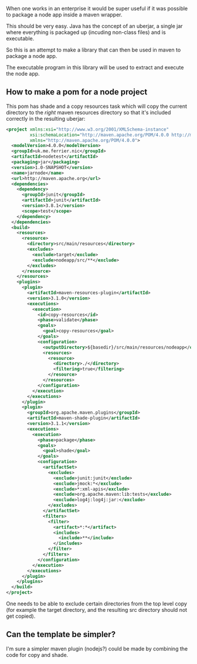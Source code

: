 When one works in an enterprise it would be super useful if it was
possible to package a node app inside a maven wrapper.

This should be very easy. Java has the concept of an uberjar, a single
jar where everything is packaged up (incuding non-class files) and is
executable.

So this is an attempt to make a library that can then be used in maven
to package a node app.

The executable program in this library will be used to extract and
execute the node app.

## How to make a pom for a node project

This pom has shade and a copy resources task which will copy the
current directory to the *right* maven resources directory so that
it's included correctly in the resulting uberjar:

```xml
<project xmlns:xsi="http://www.w3.org/2001/XMLSchema-instance"
         xsi:schemaLocation="http://maven.apache.org/POM/4.0.0 http://maven.apache.org/maven-v4_0_0.xsd"
         xmlns="http://maven.apache.org/POM/4.0.0">
  <modelVersion>4.0.0</modelVersion>
  <groupId>uk.me.ferrier.nic</groupId>
  <artifactId>nodetest</artifactId>
  <packaging>jar</packaging>
  <version>1.0-SNAPSHOT</version>
  <name>jarnode</name>
  <url>http://maven.apache.org</url>
  <dependencies>
    <dependency>
      <groupId>junit</groupId>
      <artifactId>junit</artifactId>
      <version>3.8.1</version>
      <scope>test</scope>
    </dependency>
  </dependencies>
  <build>
    <resources>
      <resource>
        <directory>src/main/resources</directory>
        <excludes>
          <exclude>target</exclude>
          <exclude>nodeapp/src/**</exclude>
        </excludes>
      </resource>
    </resources>
    <plugins>
      <plugin>
        <artifactId>maven-resources-plugin</artifactId>
        <version>3.1.0</version>
        <executions>
          <execution>
            <id>copy-resources</id>
            <phase>validate</phase>
            <goals>
              <goal>copy-resources</goal>
            </goals>
            <configuration>
              <outputDirectory>${basedir}/src/main/resources/nodeapp</outputDirectory>
              <resources>          
                <resource>
                  <directory>./</directory>
                  <filtering>true</filtering>
                </resource>
              </resources>              
            </configuration>            
          </execution>
        </executions>
      </plugin>
      <plugin>
        <groupId>org.apache.maven.plugins</groupId>
        <artifactId>maven-shade-plugin</artifactId>
        <version>3.1.1</version>
        <executions>
          <execution>
            <phase>package</phase>
            <goals>
              <goal>shade</goal>
            </goals>
            <configuration>
              <artifactSet>
                <excludes>
                  <exclude>junit:junit</exclude>
                  <exclude>jmock:*</exclude>
                  <exclude>*:xml-apis</exclude>
                  <exclude>org.apache.maven:lib:tests</exclude>
                  <exclude>log4j:log4j:jar:</exclude>
                </excludes>
              </artifactSet>
              <filters>
                <filter>
                  <artifact>*:*</artifact>
                  <includes>
                    <include>**</include>
                  </includes>
                </filter>
              </filters>
            </configuration>
          </execution>
        </executions>
      </plugin>
    </plugins>
  </build>
</project>
```

One needs to be able to exclude certain directories from the top level
copy (for example the target directory, and the resulting src
directory should not get copied).


## Can the template be simpler?

I'm sure a simpler maven plugin (nodejs?) could be made by combining
the code for copy and shade.

